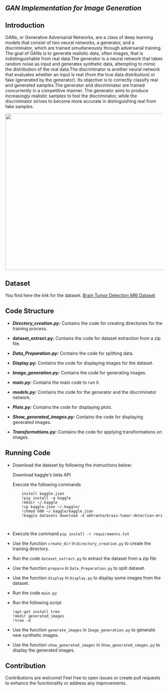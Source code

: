 *GAN Implementation for Image Generation*
--------------------------------------

**Introduction**
------------------------

GANs, or Generative Adversarial Networks, are a class of deep learning models that consist of two neural networks, a generator, and a discriminator, which are trained simultaneously through adversarial training. The goal of GANs is to generate realistic data, often images, that is indistinguishable from real data.The generator is a neural network that takes random noise as input and generates synthetic data, attempting to mimic the distribution of the real data.The discriminator is another neural network that evaluates whether an input is real (from the true data distribution) or fake (generated by the generator). Its objective is to correctly classify real and generated samples.The generator and discriminator are trained concurrently in a competitive manner. The generator aims to produce increasingly realistic samples to fool the discriminator, while the discriminator strives to become more accurate in distinguishing real from fake samples.


<img src="https://github.com/hjaijichawki/GAN_Implementation/assets/116977931/662f3442-388f-444a-8907-e84b4785138e" width="1000" height="500">



**Dataset**
----------------


You find here the link for the dataset.
[Brain Tumor Detection MRI Dataset](https://www.kaggle.com/datasets/abhranta/brain-tumor-detection-mri?fbclid=IwAR0vZxyXazz_k64eRmOP7X-ltavMYQl5dS28QSskOXV2mEnMdEXjfhLiCPA)


**Code Structure**
---------------------------


* ***Directory_creation.py:*** Contains the code for creating directories for the training process.
  
*  **dataset_extract.py:** Contains the code for dataset extraction from a zip file.

* ***Data_Preparation.py:*** Contains the code for splitting data.
  
*  **Display.py:** Contains the code for displaying images for the dataset.

* ***Image_generation.py:*** Contains the code for generating images. 
* ***main.py:*** Contains the main code to run it. 
* ***models.py:*** Contains the code for the generator and the discriminator network. 
* ***Plots.py:*** Contains the code for displaying plots. 
* ***Show_generated_images.py:*** Contains the code for displaying generated images. 
* ***Transformations.py:*** Contains the code for applying transformations on images. 
  


**Running Code**
-------------------

* Download the dataset by following the instructions below:

    Download kaggle's beta API

    Execute the following commands
    ```
        install kaggle.json 
        !pip install -q kaggle
        !mkdir ~/.kaggle
        !cp kaggle.json ~/.kaggle/
        !chmod 600 ~/.kaggle/kaggle.json
        !kaggle datasets download -d abhranta/brain-tumor-detection-mri
    


* Execute the command `pip install -r requirements.txt` 
* Use the function `create_dir` in `Directory_creation.py` to create the training directory.
* Run the code `dataset_extract.py` to extract the dataset from a zip file
* Use the function `prepare` in `Data_Preparation.py` to split dataset.
* Use the function `display` in `Display.py` to display some images from the dataset.
* Run the code `main.py` 
* Run the following script
  ````
  !apt-get install tree
  !mkdir generated_images 
  !tree -d
  
* Use the function `generate_images` in `Image_generation.py` to generate new synthetic images.
* Use the function `show_generated_images` in `Show_generated_images.py` to display the generated images.



**Contribution**
------------------------

Contributions are welcome! Feel free to open issues or create pull requests to enhance the functionality or address any improvements.






